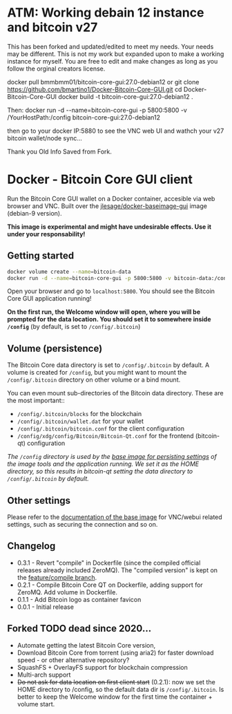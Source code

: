 # ATM: Working debain 12 instance and bitcoin v27
This has been forked and updated/edited to meet my needs. Your needs may be different. This is not my work but expanded upon to make a working instance for myself. You are free to edit and make changes as long as you follow the orginal creators license.

docker pull bmmbmm01/bitcoin-core-gui:27.0-debian12
or
git clone https://github.com/bmartino1/Docker-Bitcoin-Core-GUI.git
cd Docker-Bitcoin-Core-GUI
docker build -t bitcoin-core-gui:27.0-debian12 .

Then:
docker run -d --name=bitcoin-core-gui -p 5800:5800 -v /YourHostPath:/config bitcoin-core-gui:27.0-debian12

then go to your docker IP:5880 to see the VNC web UI and wathch your v27 bitcoin wallet/node sync...

Thank you Old Info Saved from Fork.
# Docker - Bitcoin Core GUI client

Run the Bitcoin Core GUI wallet on a Docker container, accesible via web browser and VNC.
Built over the [jlesage/docker-baseimage-gui](https://github.com/jlesage/docker-baseimage-gui) image (debian-9 version).

**This image is experimental and might have undesirable effects. Use it under your responsability!**

## Getting started

```bash
docker volume create --name=bitcoin-data
docker run -d --name=bitcoin-core-gui -p 5800:5800 -v bitcoin-data:/config davidlor/bitcoin-core-gui
```

Open your browser and go to `localhost:5800`. You should see the Bitcoin Core GUI application running!

**On the first run, the Welcome window will open, where you will be prompted for the data location.
You should set it to somewhere inside `/config`** (by default, is set to `/config/.bitcoin`)

## Volume (persistence)

The Bitcoin Core data directory is set to `/config/.bitcoin` by default. A volume is created for `/config`,
but you might want to mount the `/config/.bitcoin` directory on other volume or a bind mount.

You can even mount sub-directories of the Bitcoin data directory. These are the most important::
- `/config/.bitcoin/blocks` for the blockchain
- `/config/.bitcoin/wallet.dat` for your wallet
- `/config/.bitcoin/bitcoin.conf` for the client configuration
- `/config/xdg/config/Bitcoin/Bitcoin-Qt.conf` for the frontend (bitcoin-qt) configuration

_The `/config` directory is used by the [base image for persisting settings](https://github.com/jlesage/docker-baseimage-gui#config-directory)
of the image tools and the application running. We set it as the HOME directory, so this results in bitcoin-qt
setting the data directory to `/config/.bitcoin` by default._

## Other settings

Please refer to the [documentation of the base image](https://github.com/jlesage/docker-baseimage-gui) for
VNC/webui related settings, such as securing the connection and so on.

## Changelog

- 0.3.1 - Revert "compile" in Dockerfile (since the compiled official releases already included ZeroMQ).
          The "compiled version" is kept on the [feature/compile branch](https://github.com/David-Lor/Docker-Bitcoin-Core-GUI/tree/feature/compile).
- 0.2.1 - Compile Bitcoin Core QT on Dockerfile, adding support for ZeroMQ. Add volume in Dockerfile.
- 0.1.1 - Add Bitcoin logo as container favicon
- 0.0.1 - Initial release

## Forked TODO dead since 2020...

- Automate getting the latest Bitcoin Core version,
- Download Bitcoin Core from torrent (using aria2) for faster download speed - or other alternative repository?
- SquashFS + OverlayFS support for blockchain compression
- Multi-arch support
- ~~Do not ask for data location on first client start~~ (0.2.1): now we set the HOME directory to /config, so the default
  data dir is `/config/.bitcoin`. Is better to keep the Welcome window for the first time the container + volume start.
